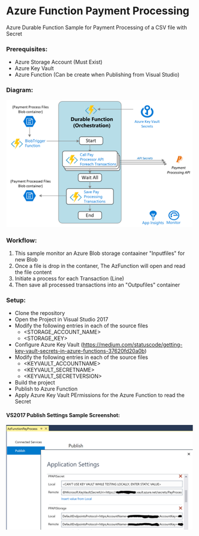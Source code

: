 # Azure Function Payment Processing

Azure Durable Function Sample for Payment Processing of a CSV file with Secret

### Prerequisites:
- Azure Storage Account (Must Exist)
- Azure Key Vault
- Azure Function (Can be create when Publishing from Visual Studio)

### Diagram:
![GitHub Logo](/workflow.png)

### Workflow:
1. This sample monitor an Azure Blob storage contaainer "Inputfiles" for new Blob
1. Once a file is drop in the contaner, The AzFunction will open and read the file content
1. Initiate a process for each Transaction (Line)
1. Then save all processed transactions into an "Outpufiles" container

### Setup:
- Clone the repository
- Open the Project in Visual Studio 2017
- Modify the following entries in each of the source files
  - <STORAGE_ACCOUNT_NAME>
  - <STORAGE_KEY>
- Configure Azure Key Vault (https://medium.com/statuscode/getting-key-vault-secrets-in-azure-functions-37620fd20a0b)
- Modify the following entries in each of the source files
  - <KEYVAULT_ACCOUNTNAME>
  - <KEYVAULT_SECRETNAME>
  - <KEYVAULT_SECRETVERSION>
- Build the project
- Publish to Azure Function
- Apply Azure Key Vault PErmissions for the Azure Function to read the Secret 


#### VS2017 Publish Settings Sample Screenshot:
![GitHub Logo](/PublishProfile-AKVSettings.PNG)
